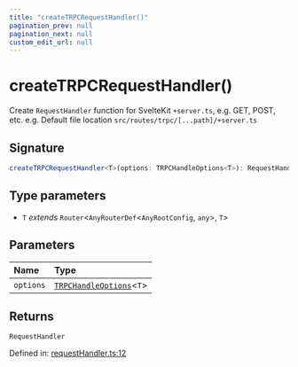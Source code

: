 ```yaml
---
title: "createTRPCRequestHandler()"
pagination_prev: null
pagination_next: null
custom_edit_url: null
---
```


# createTRPCRequestHandler()

Create `RequestHandler` function for SvelteKit `+server.ts`, e.g. GET, POST, etc.
e.g. Default file location `src/routes/trpc/[...path]/+server.ts`

## Signature

```ts
createTRPCRequestHandler<T>(options: TRPCHandleOptions<T>): RequestHandler;
```

## Type parameters

- `T` *extends* `Router`<`AnyRouterDef`<`AnyRootConfig`, `any`\>, `T`\>

## Parameters

| Name | Type |
| :------ | :------ |
| `options` | [`TRPCHandleOptions`](../types/TRPCHandleOptions.md)<`T`\> |

## Returns

`RequestHandler`

Defined in:  [requestHandler.ts:12](https://github.com/bevm0/trpc-svelte-toolbox/blob/25fb1ce/packages/trpc-sveltekit/src/requestHandler.ts#L12)
